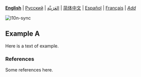 **[English](README.md)** | [Русский](README-ru.md) | [العَرَبِيَّة](README-ar.md) | [简体中文](README-zh-Hans.md) | [Español](README-es.md) | [Français](README-fr.md) | *[Add](https://github.com/markdown-l10n/markdown-l10n-spec#workflow)* <!-- @l10n:h -->

<!-- @l10n:ignore start -->
![l10n-sync](https://github.com/markdown-l10n/markdown-l10n-spec/workflows/l10n-sync/badge.svg)
<!-- @l10n:ignore end -->

## Example A

Here is a text of example.

### References

Some references here.
